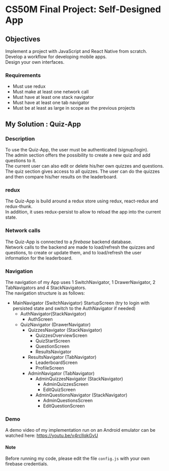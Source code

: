 # CS50M Final Project: Self-Designed App

## Objectives

Implement a project with JavaScript and React Native from scratch.  
Develop a workflow for developing mobile apps.  
Design your own interfaces.  

### Requirements

- Must use redux
- Must make at least one network call
- Must have at least one stack navigator
- Must have at least one tab navigator
- Must be at least as large in scope as the previous projects  
  
    

## My Solution : Quiz-App

### Description

  To use the Quiz-App, the user must be authenticated (signup/login).  
  The admin section offers the possibility to create a new quiz and add questions to it.   
  The current user can also edit or delete his/her own quizzes and questions.      
  The quiz section gives access to all quizzes. The user can do the quizzes and then compare his/her results on the leaderboard.

### redux

  The Quiz-App is build around a redux store using redux, react-redux and redux-thunk.    
  In addition, it uses redux-persist to allow to reload the app into the current state.

### Network calls

  The Quiz-App is connected to a *firebase* backend database.    
  Network calls to the backend are made to load/refresh the quizzes and questions, to create or update them, and to load/refresh the user information for the leaderboard.

### Navigation

  The navigation of my App uses 1 SwitchNavigator, 1 DrawerNavigator, 2 TabNavigators and 4 StackNavigators.    
  The navigation structure is as follows:

- MainNavigator (SwitchNavigator)
  StartupScreen (try to login with persisted state and switch to the AuthNavigator if needed)
  - AuthNavigator(StackNavigator)
    - AuthScreen
  - QuizNavigator (DrawerNavigator)
    - QuizzesNavigator (StackNavigator)
      - QuizzesOverviewScreen
      - QuizStartScreen
      - QuestionScreen
      - ResultsNavigator
    - ResultsNavigator (TabNavigator)
      - LeaderboardScreen
      - ProfileScreen
    - AdminNavigator (TabNavigator)
      - AdminQuizzesNavigator (StackNavigator)
        - AdminQuizzesScreen
        - EditQuizScreen
      - AdminQuestionsNavigator (StackNavigator)
        - AdminQuestionsScreen
        - EditQuestionScreen

### Demo

A demo video of my implementation run on an Android emulator can be watched here: https://youtu.be/v4rcIIqkGvU

#### Note

Before running my code, please edit the file `config.js` with your own firebase credentials.
